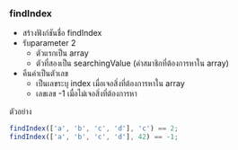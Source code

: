 ### findIndex

- สร้างฟังก์ชันชื่อ findIndex
- รับparameter 2
  - ตัวแรกเป็น array
  - ตัวที่สองเป็น searchingValue (ค่าสมาชิกที่ต้องการหาใน array)
- คืนค่าเป็นตัวเลข
  - เป็นเลขระบุ index เมื่อเจอสิ่งที่ต้องการหาใน array
  - เลขเลข -1 เมื่อไม่เจอสิ่งที่ต้องการหา

ตัวอย่าง

```js
findIndex(['a', 'b', 'c', 'd'], 'c') == 2;
findIndex(['a', 'b', 'c', 'd'], 42) == -1;
```
